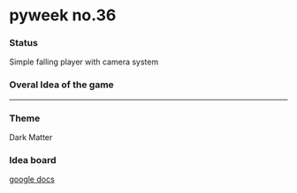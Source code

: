 # pyweek no.36

### Status
Simple falling player with camera system

### Overal Idea of the game
----------------


### Theme
Dark Matter

### Idea board
[google docs](https://docs.google.com/document/d/1sHaK17vQjojO0yizMM0dID3EAk36uE7sal8P1u1s_1w/edit)
